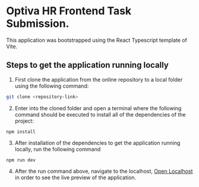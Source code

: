 # Optiva HR Frontend Task Submission.
This application was bootstrapped using the React Typescript template of Vite.

## Steps to get the application running locally
1. First clone the application from the online repository to a local folder using the following command:
```bash
git clone <repository-link>
```

2. Enter into the cloned folder and open a terminal where the following command should be executed to install all of the dependencies of the project:
```node
npm install
```

3. After installation of the dependencies to get the application running locally, run the following command
```node
npm run dev
```

4. After the run command above, navigate to the localhost, [Open Localhost](http://localhost:5173) in order to see the live preview of the application.
